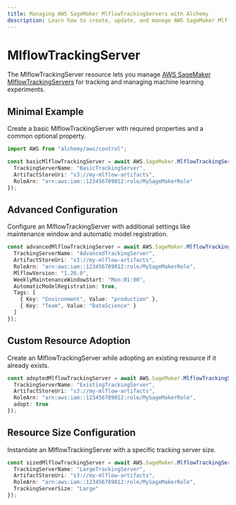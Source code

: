 ```yaml
---
title: Managing AWS SageMaker MlflowTrackingServers with Alchemy
description: Learn how to create, update, and manage AWS SageMaker MlflowTrackingServers using Alchemy Cloud Control.
---
```


# MlflowTrackingServer

The MlflowTrackingServer resource lets you manage [AWS SageMaker MlflowTrackingServers](https://docs.aws.amazon.com/sagemaker/latest/userguide/) for tracking and managing machine learning experiments.

## Minimal Example

Create a basic MlflowTrackingServer with required properties and a common optional property.

```ts
import AWS from "alchemy/aws/control";

const basicMlflowTrackingServer = await AWS.SageMaker.MlflowTrackingServer("BasicMlflowServer", {
  TrackingServerName: "BasicTrackingServer",
  ArtifactStoreUri: "s3://my-mlflow-artifacts",
  RoleArn: "arn:aws:iam::123456789012:role/MySageMakerRole"
});
```

## Advanced Configuration

Configure an MlflowTrackingServer with additional settings like maintenance window and automatic model registration.

```ts
const advancedMlflowTrackingServer = await AWS.SageMaker.MlflowTrackingServer("AdvancedMlflowServer", {
  TrackingServerName: "AdvancedTrackingServer",
  ArtifactStoreUri: "s3://my-mlflow-artifacts",
  RoleArn: "arn:aws:iam::123456789012:role/MySageMakerRole",
  MlflowVersion: "1.20.0",
  WeeklyMaintenanceWindowStart: "Mon:01:00",
  AutomaticModelRegistration: true,
  Tags: [
    { Key: "Environment", Value: "production" },
    { Key: "Team", Value: "DataScience" }
  ]
});
```

## Custom Resource Adoption

Create an MlflowTrackingServer while adopting an existing resource if it already exists.

```ts
const adoptedMlflowTrackingServer = await AWS.SageMaker.MlflowTrackingServer("AdoptMlflowServer", {
  TrackingServerName: "ExistingTrackingServer",
  ArtifactStoreUri: "s3://my-mlflow-artifacts",
  RoleArn: "arn:aws:iam::123456789012:role/MySageMakerRole",
  adopt: true
});
```

## Resource Size Configuration

Instantiate an MlflowTrackingServer with a specific tracking server size.

```ts
const sizedMlflowTrackingServer = await AWS.SageMaker.MlflowTrackingServer("SizedMlflowServer", {
  TrackingServerName: "LargeTrackingServer",
  ArtifactStoreUri: "s3://my-mlflow-artifacts",
  RoleArn: "arn:aws:iam::123456789012:role/MySageMakerRole",
  TrackingServerSize: "Large"
});
```